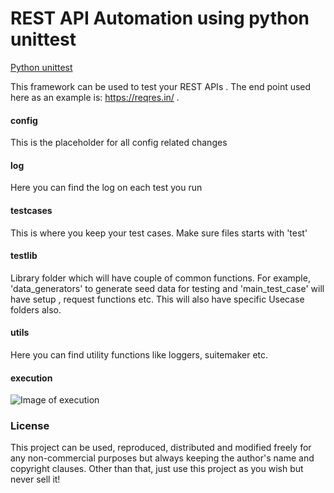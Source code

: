 # REST API Automation using python unittest

[Python unittest](https://docs.python.org/3/library/unittest.html)

This framework can be used to test your REST APIs . The end point used here as an example is: https://reqres.in/ . 

#### config 

This is the placeholder for all config related changes

#### log 

Here you can find the log on each test you run

#### testcases

This is where you keep your test cases. Make sure files starts with 'test'

#### testlib

Library folder which will have couple of common functions. For example, 'data_generators' to generate seed data for testing and 'main_test_case' will have setup , request functions etc. This will also have specific Usecase folders also.

#### utils

Here you can find utility functions like loggers, suitemaker etc.  

#### execution
![Image of execution](https://raw.githubusercontent.com/manojkken/RESTAPI-UnitTest-Framework/master/img/execution.png)


### License

This project can be used, reproduced, distributed and modified freely for any non-commercial purposes but always keeping the author's name and copyright clauses. Other than that, just use this project as you wish but never sell it!


